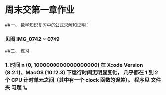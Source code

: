 # 周末交第一章作业

##一、 数学知识复习中的公式求解和证明：
###     见图 IMG_0742 ~ 0749

##二、 练习
###     1. 时间 n (0, 1000000000000000000) 在 Xcode Version (8.2.1)、MacOS (10.12.3) 下运行时间无明显变化， 几乎都在 1 到 2 个 CPU 计时单元之间（其中有一个 clock 函数的误差）。 程序见 文件夹 习题 1。
